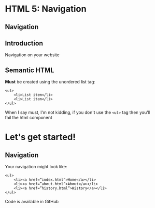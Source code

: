 # HTML 5: Navigation

## Navigation








## Introduction

Navigation on your website






## Semantic HTML

**Must** be created using the unordered list tag:

```
<ul>
    <li>List item</li>
    <li>List item</li>
</ul>
```


When I say must, I'm not kidding, if you don't use the `<ul>` tag then you'll fail the html component





<!--            START-->




# Let's get started!






<!--                    open brackets-->






## Navigation

Your navigation might look like:

```
<ul>
    <li><a href=”index.html”>Home</a></li>
    <li><a href=”about.html”>About</a></li>	
    <li><a href=”history.html”>History</a></li>
</ul>
```

Code is available in GitHub




